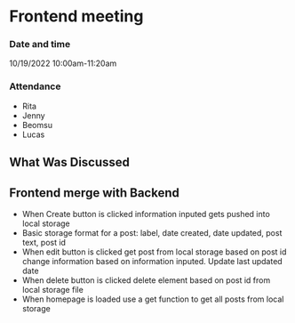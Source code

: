 # Frontend meeting
### Date and time
10/19/2022 10:00am-11:20am

### Attendance
- Rita
- Jenny
- Beomsu
- Lucas
## What Was Discussed
## Frontend merge with Backend
- When Create button is clicked information inputed gets pushed into local storage 
- Basic storage format for a post: label, date created, date updated, post text, post id 
- When edit button is clicked get post from local storage based on post id change information based on information inputed. Update last updated date
- When delete button is clicked delete element based on post id from local storage file
- When homepage is loaded use a get function to get all posts from local storage